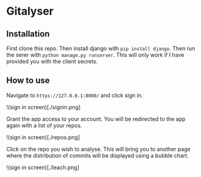 # Gitalyser
## Installation
First clone this repo. Then install django with `pip install django`. Then run the serer with `python manage.py runserver`. This will only work if I have provided you with the client secrets.

## How to use
Navigate to `https://127.0.0.1:8000/` and click sign in. 

!(sign in screen)[./signin.png]

Grant the app access to your account. You will be redirected to the app again with a list of your repos.
 
!(sign in screen)[./repos.png]

Click on the repo you wish to analyse. This will bring you to another page where the distribution of commits will be displayed using a bubble chart. 

!(sign in screen)[./leach.png]
